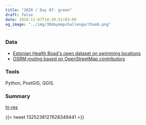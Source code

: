 ```yaml
---
title: "2020 / Day 07: green"
draft: false
date: 2020-11-07T14:39:51+03:00
og_image: "../img/30daymapchallenge/thumb.png"
---
```

### Data
- [Estonian Health Boad's open dataset on swimming locations](http://vtiav.s,.ee/active_tab_id=A)
- [OSRM routing based on OpenStreetMap contributors](https://www.openstreetmap.org/)

### Tools
Python, PostGIS, QGIS.

### Summary

[hi-res](https://tkardi.ee/writeup/img/30daymapchallenge/day-7-green.png)

{{< tweet 1325238127628349441 >}}
